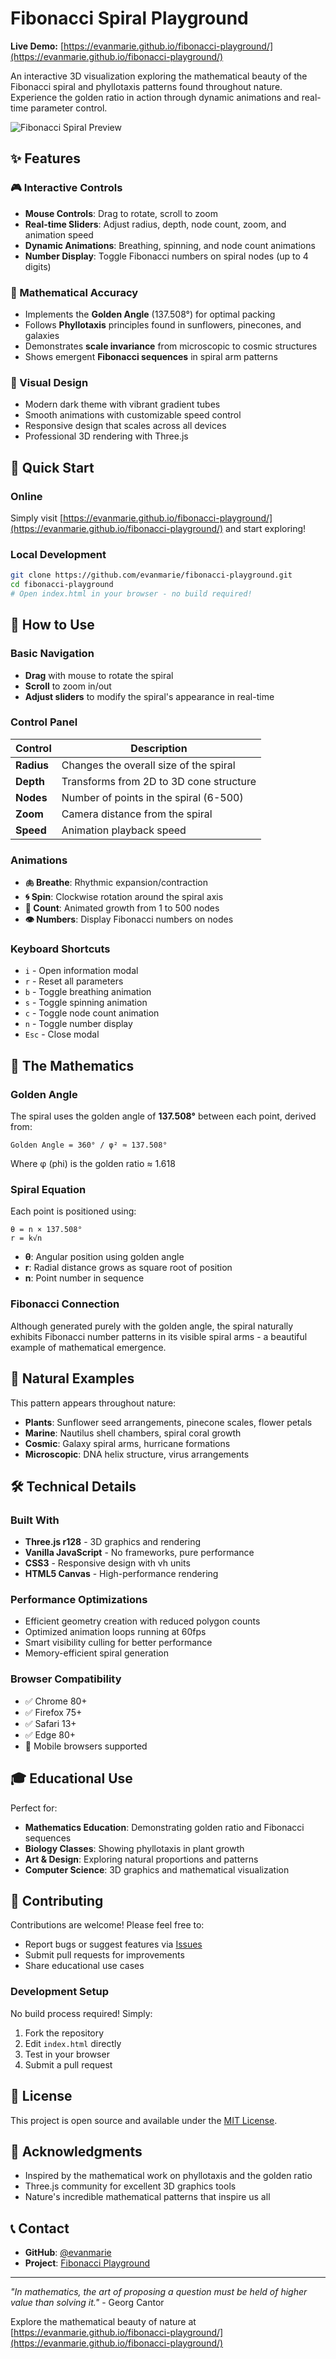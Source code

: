 # Fibonacci Spiral Playground

**Live Demo:** [https://evanmarie.github.io/fibonacci-playground/](https://evanmarie.github.io/fibonacci-playground/)

An interactive 3D visualization exploring the mathematical beauty of the Fibonacci spiral and phyllotaxis patterns found throughout nature. Experience the golden ratio in action through dynamic animations and real-time parameter control.

![Fibonacci Spiral Preview](https://via.placeholder.com/800x400/131924/e2e8f0?text=Fibonacci+Spiral+Visualization)

## ✨ Features

### 🎮 Interactive Controls
- **Mouse Controls**: Drag to rotate, scroll to zoom
- **Real-time Sliders**: Adjust radius, depth, node count, zoom, and animation speed
- **Dynamic Animations**: Breathing, spinning, and node count animations
- **Number Display**: Toggle Fibonacci numbers on spiral nodes (up to 4 digits)

### 🔬 Mathematical Accuracy
- Implements the **Golden Angle** (137.508°) for optimal packing
- Follows **Phyllotaxis** principles found in sunflowers, pinecones, and galaxies
- Demonstrates **scale invariance** from microscopic to cosmic structures
- Shows emergent **Fibonacci sequences** in spiral arm patterns

### 🎨 Visual Design
- Modern dark theme with vibrant gradient tubes
- Smooth animations with customizable speed control
- Responsive design that scales across all devices
- Professional 3D rendering with Three.js

## 🚀 Quick Start

### Online
Simply visit [https://evanmarie.github.io/fibonacci-playground/](https://evanmarie.github.io/fibonacci-playground/) and start exploring!

### Local Development
```bash
git clone https://github.com/evanmarie/fibonacci-playground.git
cd fibonacci-playground
# Open index.html in your browser - no build required!
```

## 🎯 How to Use

### Basic Navigation
- **Drag** with mouse to rotate the spiral
- **Scroll** to zoom in/out
- **Adjust sliders** to modify the spiral's appearance in real-time

### Control Panel
| Control | Description |
|---------|-------------|
| **Radius** | Changes the overall size of the spiral |
| **Depth** | Transforms from 2D to 3D cone structure |
| **Nodes** | Number of points in the spiral (6-500) |
| **Zoom** | Camera distance from the spiral |
| **Speed** | Animation playback speed |

### Animations
- **🫁 Breathe**: Rhythmic expansion/contraction
- **🌀 Spin**: Clockwise rotation around the spiral axis
- **🔢 Count**: Animated growth from 1 to 500 nodes
- **👁 Numbers**: Display Fibonacci numbers on nodes

### Keyboard Shortcuts
- `i` - Open information modal
- `r` - Reset all parameters
- `b` - Toggle breathing animation
- `s` - Toggle spinning animation
- `c` - Toggle node count animation
- `n` - Toggle number display
- `Esc` - Close modal

## 🧮 The Mathematics

### Golden Angle
The spiral uses the golden angle of **137.508°** between each point, derived from:
```
Golden Angle = 360° / φ² ≈ 137.508°
```
Where φ (phi) is the golden ratio ≈ 1.618

### Spiral Equation
Each point is positioned using:
```
θ = n × 137.508°
r = k√n
```
- **θ**: Angular position using golden angle
- **r**: Radial distance grows as square root of position
- **n**: Point number in sequence

### Fibonacci Connection
Although generated purely with the golden angle, the spiral naturally exhibits Fibonacci number patterns in its visible spiral arms - a beautiful example of mathematical emergence.

## 🌿 Natural Examples

This pattern appears throughout nature:
- **Plants**: Sunflower seed arrangements, pinecone scales, flower petals
- **Marine**: Nautilus shell chambers, spiral coral growth
- **Cosmic**: Galaxy spiral arms, hurricane formations
- **Microscopic**: DNA helix structure, virus arrangements

## 🛠 Technical Details

### Built With
- **Three.js r128** - 3D graphics and rendering
- **Vanilla JavaScript** - No frameworks, pure performance
- **CSS3** - Responsive design with vh units
- **HTML5 Canvas** - High-performance rendering

### Performance Optimizations
- Efficient geometry creation with reduced polygon counts
- Optimized animation loops running at 60fps
- Smart visibility culling for better performance
- Memory-efficient spiral generation

### Browser Compatibility
- ✅ Chrome 80+
- ✅ Firefox 75+
- ✅ Safari 13+
- ✅ Edge 80+
- 📱 Mobile browsers supported

## 🎓 Educational Use

Perfect for:
- **Mathematics Education**: Demonstrating golden ratio and Fibonacci sequences
- **Biology Classes**: Showing phyllotaxis in plant growth
- **Art & Design**: Exploring natural proportions and patterns
- **Computer Science**: 3D graphics and mathematical visualization

## 🤝 Contributing

Contributions are welcome! Please feel free to:
- Report bugs or suggest features via [Issues](https://github.com/evanmarie/fibonacci-playground/issues)
- Submit pull requests for improvements
- Share educational use cases

### Development Setup
No build process required! Simply:
1. Fork the repository
2. Edit `index.html` directly
3. Test in your browser
4. Submit a pull request

## 📜 License

This project is open source and available under the [MIT License](LICENSE).

## 🙏 Acknowledgments

- Inspired by the mathematical work on phyllotaxis and the golden ratio
- Three.js community for excellent 3D graphics tools
- Nature's incredible mathematical patterns that inspire us all

## 📞 Contact

- **GitHub**: [@evanmarie](https://github.com/evanmarie)
- **Project**: [Fibonacci Playground](https://github.com/evanmarie/fibonacci-playground)

---

*"In mathematics, the art of proposing a question must be held of higher value than solving it."* - Georg Cantor

Explore the mathematical beauty of nature at [https://evanmarie.github.io/fibonacci-playground/](https://evanmarie.github.io/fibonacci-playground/)
